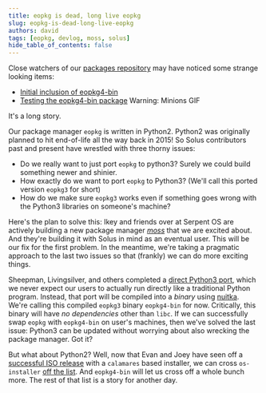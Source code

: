 ```yaml
---
title: eopkg is dead, long live eopkg
slug: eopkg-is-dead-long-live-eopkg
authors: david
tags: [eopkg, devlog, moss, solus]
hide_table_of_contents: false
---
```


Close watchers of our [packages repository](https://github.com/getsolus/packages) may have noticed some strange looking items:

- [Initial inclusion of eopkg4-bin](https://github.com/getsolus/packages/pull/1305)
- [Testing the eopkg4-bin package](https://github.com/getsolus/packages/issues/1316) Warning: Minions GIF

It's a long story.

<!-- truncate -->

Our package manager `eopkg` is written in Python2. Python2 was originally planned to hit end-of-life all the way back in 2015! So Solus contributors past and present have wrestled with three thorny issues:

- Do we really want to just port `eopkg` to python3? Surely we could build something newer and shinier.
- How exactly do we want to port `eopkg` to Python3? (We'll call this ported version `eopkg3` for short)
- How do we make sure `eopkg3` works even if something goes wrong with the Python3 libraries on someone's machine?

Here's the plan to solve this: Ikey and friends over at Serpent OS are actively building a new package manager [_moss_](https://github.com/serpent-os/moss) that we are excited about. And they're building it with Solus in mind as an eventual user. This will be our fix for the first problem. In the meantime, we're taking a pragmatic approach to the last two issues so that (frankly) we can do more exciting things.

Sheepman, Livingsilver, and others completed a [direct Python3 port](https://github.com/getsolus/eopkg/commits/python3), which we never expect our users to actually run directly like a traditional Python program. Instead, that port will be compiled into a _binary_ using [nuitka](https://nuitka.net/doc/download.html). We're calling this compiled `eopkg3` binary `eopkg4-bin` for now. Critically, this binary will have _no dependencies_ other than `libc`. If we can successfully swap `eopkg` with `eopkg4-bin` on user's machines, then we've solved the last issue: Python3 can be updated without worrying about also wrecking the package manager. Got it?

But what about Python2? Well, now that Evan and Joey have seen off a [successful ISO release](https://getsol.us/2024/01/08/solus-4-5-released/) with a `calamares` based installer, we can cross `os-installer` [off the list](https://github.com/getsolus/packages/issues/270). And `eopkg4-bin` will let us cross off a whole bunch more. The rest of that list is a story for another day.
